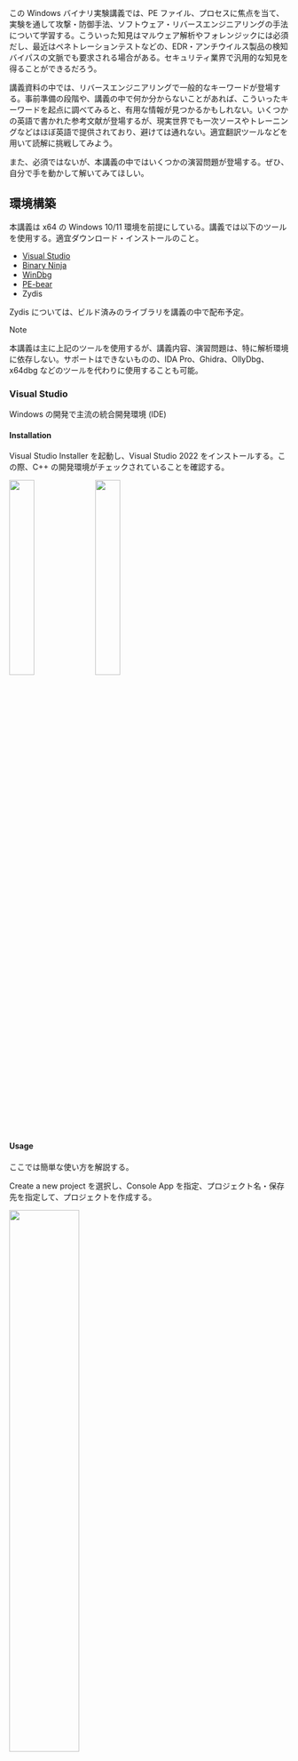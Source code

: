 この Windows バイナリ実験講義では、PE ファイル、プロセスに焦点を当て、実験を通して攻撃・防御手法、ソフトウェア・リバースエンジニアリングの手法について学習する。こういった知見はマルウェア解析やフォレンジックには必須だし、最近はペネトレーションテストなどの、EDR・アンチウイルス製品の検知バイパスの文脈でも要求される場合がある。セキュリティ業界で汎用的な知見を得ることができるだろう。

講義資料の中では、リバースエンジニアリングで一般的なキーワードが登場する。事前準備の段階や、講義の中で何か分からないことがあれば、こういったキーワードを起点に調べてみると、有用な情報が見つかるかもしれない。いくつかの英語で書かれた参考文献が登場するが、現実世界でも一次ソースやトレーニングなどはほぼ英語で提供されており、避けては通れない。適宜翻訳ツールなどを用いて読解に挑戦してみよう。

また、必須ではないが、本講義の中ではいくつかの演習問題が登場する。ぜひ、自分で手を動かして解いてみてほしい。

## 環境構築
本講義は x64 の Windows 10/11 環境を前提にしている。講義では以下のツールを使用する。適宜ダウンロード・インストールのこと。

* [Visual Studio](https://visualstudio.microsoft.com/downloads/)
* [Binary Ninja](https://binary.ninja/free/)
* [WinDbg](https://learn.microsoft.com/en-us/windows-hardware/drivers/debugger/)
* [PE-bear](https://github.com/hasherezade/pe-bear/releases)
* Zydis

Zydis については、ビルド済みのライブラリを講義の中で配布予定。

> [!NOTE]
> 本講義は主に上記のツールを使用するが、講義内容、演習問題は、特に解析環境に依存しない。サポートはできないものの、IDA Pro、Ghidra、OllyDbg、x64dbg などのツールを代わりに使用することも可能。

### Visual Studio

Windows の開発で主流の統合開発環境 (IDE)

#### Installation

Visual Studio Installer を起動し、Visual Studio 2022 をインストールする。この際、C++ の開発環境がチェックされていることを確認する。

<img src="./assets/img_0x0000a.png" width="30%">
<img src="./assets/img_0x0000b.png" width="30%">

#### Usage

ここでは簡単な使い方を解説する。

Create a new project を選択し、Console App を指定、プロジェクト名・保存先を指定して、プロジェクトを作成する。

<img src="./assets/img_0x0001.png" width="50%">
<img src="./assets/img_0x0002.png" width="50%">
<img src="./assets/img_0x0003.png" width="50%">

プロジェクト作成後、`Project > <Project 名> Properties` より、プロジェクトの設定を変更できる。よく使うのは、ヘッダファイルの参照先フォルダを追加する `C/C++ > General > Additional Include Directories`

<img src="./assets/img_0x0004.png" width="50%">

ライブラリを追加する `Linker > Input > Additional Dependencies` など

<img src="./assets/img_0x0005.png" width="50%">

また、Visual Studio のプロジェクトの多くが Release/Debug という2つの構成を最低限持っており、デバッグ情報を含むかといった違いがある。

<img src="./assets/img_0x0006.png" width="30%">

### Exercise 0.1 (フラグなし)

`HelloWorld/HelloWorld.sln` をダブルクリックして開き、Local Windows Debugger をクリックして実行してみよう。

<img src="./assets/img_0x0007.png" width="40%">

## x86_64 命令セット
現代の企業環境では、Intel の x86_64 アーキテクチャの上で Windows が動いている場合が多い。したがって、最低限 x64 環境の用語や命令を押さえておく必要がある。この節では、x86_64 の命令セットについて簡単に解説する。

> [!TIP]
> Microsoft は Surface という PC を開発しているが、一般ユーザ向けには現在、ARM ベースの Snapdragon が搭載されたモデルしか販売していない。Microsoft の ARM 重視のスタンスが表れており、将来的にはセキュリティ業界でも、ARM 環境の案件が増えているかもしれない。

CPU がデータを扱う際、メモリかレジスタを経由して読み書きを行う。x64 環境のレジスタは、以下のような種類がある:

| Register | Usage |
| --- | --- |
| rax ||
| rbx ||
| rcx ||
| rdx ||
| rsi ||
| rdi ||
| rbp | スタックフレームの終端アドレス |
| rsp | スタックフレームの先頭アドレス |
| rip | プログラムが現在実行している命令位置 |
| r8 ||
| r9 ||
| r10 ||
| r11 ||
| r12 ||
| r13 ||
| r14 ||
| r15 ||

命令の記法については AT&T と Intel のシンタックスがあるが、本講義では Intel シンタックスに準拠して説明する。この場合、基本的に `opcode dst, src` という順番で読めばいい。例えば、以下の `mov` 命令は、`rcx` という目的地に対して、`0x1234` という値を書き込むという意味になる:

```asm
mov rcx, 0x1234;
```

メモリから値を読み込んだり、書き込んだりする場合:

```asm
; 0x1234 から値を読んで rax に保存
mov rax, QWORD PTR [0x1234];
; rbx の値を 0x1234 へ保存
mov QWORD PTR [0x1234], rbx;
```

アドレスの計算を行う際は、しばしば `lea` 命令が用いられる:

```asm
; rbx にベースのアドレス、rax がインデックスで、計算結果のアドレスを rsi に保存
lea rsi, [rbx + 8*rax];
```

`cmp` 命令は値の比較を行う:

```asm
cmp rax, rbx;
```

比較結果に応じて、RFLAGS レジスタの中の ZF と CF フラグが変化する

| Condition | ZF | CF |
| --- | --- | --- |
| rax > rbx | 0 | 0 |
| rax = rbx | 1 | 0 |
| rax < rbx | 0 | 1 |

以下の命令は、ZF フラグの値に応じてジャンプ先を変更する:

```asm
; ZF=1
je hoge
jz hoge
; ZF=0
jne fuga
jnz fuga
```

関数を呼び出す際、`call` 命令を、関数が呼び出し元に帰る際は、`ret` 命令が使用される。

```c
void caller() {
    callee(arg1, arg2);
}
```

```asm
; 呼び出し
call callee_address;
```

```c
void callee() {
    return;
}
```

```asm
; 帰る
ret;
```

関数呼び出しが行われるとき、スタックというメモリの領域を使用して、`caller` の情報が保存される。スタック領域は FILO (First In Last Out) のデータ構造で、`call` 命令は、呼び出し元のアドレスをスタックに積んだ後、呼び出し先の処理に遷移する:

<img src="./assets/img_0x0007a.png" width="30%">

`callee` に遷移すると、**関数のプロローグ**という処理が行われ、`callee` が使用できる領域 (スタックフレーム) が確保される。ローカル変数はこの領域に保存される。rbp が下限、rsp が上限を示す:

<img src="./assets/img_0x0007b.png" width="30%">

`callee` が終了する際は、**関数のエピローグ**という処理が発生し、呼び出された際の状態にスタックフレームを修正する:

<img src="./assets/img_0x0007a.png" width="30%">

最後に、積まれた呼び出し元関数のアドレスを復元し、処理は終了。

また、x64 の慣習 (`__fastcall`) では、引数は rcx, rdx, r8, r9 の順に保存されて渡される。

以上、ここでは最小限の説明に留めたが、必要に応じて [Software Developer Manual](https://cdrdv2.intel.com/v1/dl/getContent/671110) なども参照することを推奨する。

### Exercise 0.2
レジスタの中身をスタックに積みたい。このとき、どの命令を使えばいいだろうか?

### Exercise 0.3
`mov` 命令 (89 /r) で ebx レジスタの値を ecx レジスタに移動したい。このとき、ModR/M バイトが示す値は何になるだろうか? 16進数で答えよ。

ModR/M については、Software Developer Manual の2.1節を参照のこと。

## [PE ファイル](https://learn.microsoft.com/en-us/windows/win32/debug/pe-format)
Windows の実行可能ファイルで、.exe、.dll、.sys などの拡張子を持つ。実行時には仮想メモリ上に展開される。ちなみに他の有名な実行可能ファイルとしては、ELF ファイルがある。

PE ファイルは以下のヘッダから構成されている:

* DOS header
* NT headers
* File header
* Optional header
* Section headers

<img src="./assets/img_0x0008.png" width="50%">

```c
PIMAGE_DOS_HEADER        pDOSHeader = (PIMAGE_DOS_HEADER)lpPE;
PIMAGE_NT_HEADERS64      pNTHeaders = (PIMAGE_NT_HEADERS64)(lpPE + pDOSHeader->e_lfanew);
PIMAGE_FILE_HEADER       pFileHeader = &pNTHeaders->FileHeader;
PIMAGE_OPTIONAL_HEADER64 pOptHeader = &pNTHeaders->OptionalHeader;
// Note: section headers reside right after an optional header
PIMAGE_SECTION_HEADER    aSecHeaders = (PIMAGE_SECTION_HEADER)((DWORDLONG)pOptHeader + pFileHeader->SizeOfOptionalHeader);
```

### [DOS header](https://0xrick.github.io/win-internals/pe3/)

MZ というマジックナンバーが必ず入る。マルウェアが動的にファイルをメモリに読み込む際は、大体 `if (buf[0] == 'M' and buf[1] == 'Z')` のようなチェックが入るため、この2文字が解析のヒントになる場合がある。

### [Section headers](https://0xrick.github.io/win-internals/pe5/)

PE ファイルはセクションという複数の領域に分かれており、セクションヘッダが指定する RVA (Relative Virtual Address) に各セクションは配置される。

### .text section
プログラムが保存されているセクション。

## リバースエンジニアリング 101
さて、この節では、簡単なリバースエンジニアリングに挑戦する。リバースエンジニアリングに限らずコードリーディング全般に言えることだが、大前提として、全てのコードを理解する必要はなく、読まなくて済むならその方がいい。実際、セキュリティに関わるリバースエンジニアリングにおいては、特定の脆弱性を見つけたい、マルウェアの通信先を見つけたいといった何らかの目的がある。バグハンティングであれば、文字列をパースするような怪しい箇所、マルウェア解析であれば、通信系の API を使う箇所といったあたりをつけ、本質とは関係のないコードは読み飛ばしてしまおう。

もう1つ、元の処理を復元するにあたって、対象に関する知識は多ければ多いほどよく、分かる部分から埋めていく必要がある。まずは規格やブログ記事、GitHub 上での実装例などの公開情報がないか調べてみよう。コードリーディングの段階では、文字列、API 名、定数などが大きなヒントになる。

### Binary Ninja を使用した解析手順

Binary Ninja は Vector 35 が開発するデコンパイラ・ディスアセンブラで、使いやすい UI と自動化 API を持つ。基本機能は無料で使用でき、API などの追加機能も IDA Pro よりも低価格で利用できる。

ウィンドウに .exe ファイルをドラッグ&ドロップするか、`File > Open` から選択することで、自動的に解析が開始される。

<img src="./assets/img_0x0009.png" width="100%">

中央に解析されたコードが表示され、一番上のプルダウンから、ディスセンブリ、疑似 C コードなどの表示する内容を変更可能。

左上には関数名などのシンボル一覧が表示される。

左下の Cross References には、現在中央に表示されている関数を呼んでいる箇所が表示される。

### WinDbg を使用した解析手順
Microsoft 製のデバッガで、動的解析の用途では、ほぼデファクトスタンダードのツールと言っていい。

左上の File をクリックし、`Launch executable` から実行ファイルを選択するとデバッグが開始する。`Launch executable (advanced)` では、プログラムに渡す引数を指定できる。

<img src="./assets/img_0x0010.png" width="50%">

デバッガを用いた解析は、基本的にブレークポイントをアドレスに設定、その箇所まで実行し、レジスタやメモリの中身を確認、という流れで進んでいく。以下、WinDbg でよく使用するコマンドをまとめておく:

| Command | Usage |
| ---     | ---   |
| bp | ブレークポイントの設定 |
| g  | 次のブレークポイントまで実行 |
| r  | レジスタの情報を表示 |
| p  | ステップアウト実行 (関数の中に入らない) |
| t  | ステップイン実行 |

### Exercise 0.4
ex_0x04.exe は特定の引数が渡されると、`Matched!` と出力する。Binary Ninja、WinDbg で解析してみよう。引数がフラグ。

### Exercise 0.5
ex_0x05.exe は、関数を呼び出すために main 関数のリターンアドレスを書き換える難読化のテクニックを用いている。最終的にどの関数が呼ばれるだろうか。Binary Ninja、WinDbg で解析し、その関数のアドレスを16進数で答えてほしい。
